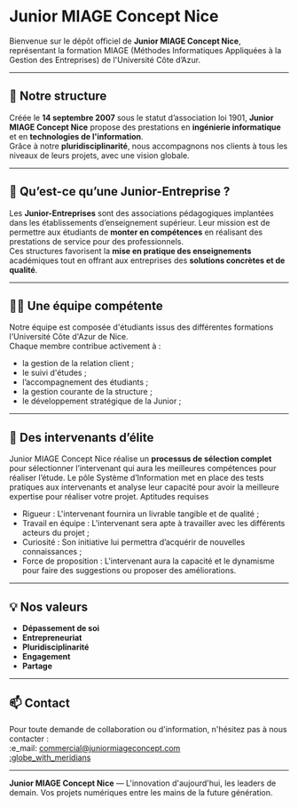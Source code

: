 # Junior MIAGE Concept Nice

Bienvenue sur le dépôt officiel de **Junior MIAGE Concept Nice**, représentant la formation MIAGE (Méthodes Informatiques Appliquées à la Gestion des Entreprises) de l'Université Côte d’Azur.

---

## :pushpin: Notre structure

Créée le **14 septembre 2007** sous le statut d’association loi 1901, **Junior MIAGE Concept Nice** propose des prestations en **ingénierie informatique** et en **technologies de l'information**.  
Grâce à notre **pluridisciplinarité**, nous accompagnons nos clients à tous les niveaux de leurs projets, avec une vision globale.

---

## :briefcase: Qu’est-ce qu’une Junior-Entreprise ?

Les **Junior-Entreprises** sont des associations pédagogiques implantées dans les établissements d’enseignement supérieur. Leur mission est de permettre aux étudiants de **monter en compétences** en réalisant des prestations de service pour des professionnels.  
Ces structures favorisent la **mise en pratique des enseignements** académiques tout en offrant aux entreprises des **solutions concrètes et de qualité**.

---

## :man_technologist: Une équipe compétente

Notre équipe est composée d'étudiants issus des différentes formations l'Université Côte d'Azur de Nice.  
Chaque membre contribue activement à :
- la gestion de la relation client ;
- le suivi d'études ;
- l’accompagnement des étudiants ;
- la gestion courante de la structure ;
- le développement stratégique de la Junior ;

---

## :brain: Des intervenants d’élite

Junior MIAGE Concept Nice réalise un **processus de sélection complet** pour sélectionner l’intervenant qui aura les meilleures compétences pour réaliser l’étude. Le pôle Système d’Information met en place des tests pratiques aux intervenants et analyse leur capacité pour avoir la meilleure expertise pour réaliser votre projet.
Aptitudes requises
- Rigueur : L'intervenant fournira un livrable tangible et de qualité ;
- Travail en équipe : L'intervenant sera apte à travailler avec les différents acteurs du projet ;
- Curiosité : Son initiative lui permettra d’acquérir de nouvelles connaissances ;
- Force de proposition : L'intervenant aura la capacité et le dynamisme pour faire des suggestions ou proposer des améliorations.

---

## :bulb: Nos valeurs

- **Dépassement de soi**  
- **Entrepreneuriat**  
- **Pluridisciplinarité**  
- **Engagement**  
- **Partage**

---

## :mailbox: Contact

Pour toute demande de collaboration ou d'information, n'hésitez pas à nous contacter :  
:e_mail: commercial@juniormiageconcept.com  
[:globe_with_meridians](https://linktr.ee/juniormiageconcept)

---

**Junior MIAGE Concept Nice** — L'innovation d'aujourd'hui, les leaders de demain. Vos projets numériques entre les mains de la future génération.
